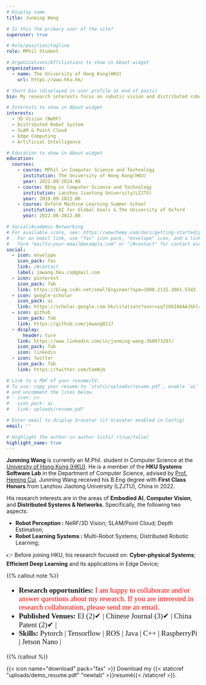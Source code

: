 ```yaml
---
# Display name
title: Junming Wang

# Is this the primary user of the site?
superuser: true

# Role/position/tagline
role: MPhil Student

# Organizations/Affiliations to show in About widget
organizations:
  - name: The University of Hong Kong(HKU)
    url: https://www.hku.hk/

# Short bio (displayed in user profile at end of posts)
bio: My research interests focus on robotic vision and distributed robotic systems.

# Interests to show in About widget
interests:
  - 3D Vision (NeRF)
  - Distributed Robot System
  - SLAM & Point Cloud
  - Edge Computing
  - Artificial Intelligence

# Education to show in About widget
education:
  courses:
    - course: MPhil in Computer Science and Technology
      institution: The University of Hong Kong(HKU)
      year: 2022.09-2024.06
    - course: BEng in Computer Science and Technology
      institution: Lanzhou Jiaotong University(LZJTU)
      year: 2018.09-2022.06
    - course: Oxford Machine Learning Summer School
      institution: AI for Global Goals & The University of Oxford
      year: 2022.06-2022.08

# Social/Academic Networking
# For available icons, see: https://wowchemy.com/docs/getting-started/page-builder/#icons
#   For an email link, use "fas" icon pack, "envelope" icon, and a link in the
#   form "mailto:your-email@example.com" or "/#contact" for contact widget.
social:
  - icon: envelope
    icon_pack: fas
    link: /#contact
    label: jmwang.hku.cs@gmail.com    
  - icon: pinterest
    icon_pack: fab
    link: https://blog.csdn.net/smallEngineer?spm=1000.2115.3001.5343    
  - icon: google-scholar
    icon_pack: ai
    link: https://scholar.google.com.hk/citations?user=yq72b6IAAAAJ&hl=zh-CN    
  - icon: github
    icon_pack: fab
    link: https://github.com/jmwang0117    
  - display:
      header: ture
    link: https://www.linkedin.com/in/junming-wang-3b0973207/
    icon_pack: fab
    icon: linkedin    
  - icon: twitter
    icon_pack: fab
    link: https://twitter.com/ComWjm

# Link to a PDF of your resume/CV.
# To use: copy your resume to `static/uploads/resume.pdf`, enable `ai` icons in `params.toml`,
# and uncomment the lines below.
# - icon: cv
#   icon_pack: ai
#   link: uploads/resume.pdf

# Enter email to display Gravatar (if Gravatar enabled in Config)
email: ''

# Highlight the author in author lists? (true/false)
highlight_name: true
---
```

**Junming Wang** is currently an M.Phil. student in Computer Science at the [University of Hong Kong (HKU)](https://www.hku.hk/). He is a member of the **HKU Systems Software Lab** in the Department of Computer Science, advised by [Prof. Heming Cui](https://i.cs.hku.hk/~heming/). Junming Wang received his B.Eng degree with **First Class Honors** from Lanzhou Jiaotong University (LZJTU), China in 2022.</br>

His research interests are in the areas of **Embodied AI**, **Computer Vision**, and **Distributed Systems & Networks**. Specifically, the following two aspects:</br>
- **Robot Perception :** NeRF/3D Vision; SLAM/Point Cloud; Depth Estimation; 
- **Robot Learning Systems :** Multi-Robot Systems; Distributed Robotic Learning;

👉 Before joining HKU, his research focused on: **Cyber-physical Systems**; **Efficient Deep Learning** and its applications in Edge Device;

{{% callout note %}}
 <ul style = "font-size: 19px;font-family:Georgia">
        <li >
          <span style="font-weight: bold;"> Research opportunities: </span><span style="color:red">I am happy to collaborate and/or answer questions about my research. If you are interested in research collaboration, please send me an email.</span> 
			  </li>
         <li>
				<span style="font-weight: bold;"> Published Venues: </span> EI (2)✔ | Chinese Journal (3)✔ | China Patent (2)✔ | </br>
			  </li>
        <li>
				<span style="font-weight: bold;"> Skills: </span> Pytorch  | Tensorflow  | ROS  | Java | C++  | RaspberryPi  | Jetson Nano  |</br>
			  </li>
  </ul>


{{% /callout %}}

{{< icon name="download" pack="fas" >}} Download my {{< staticref "uploads/demo_resume.pdf" "newtab" >}}resumé{{< /staticref >}}.
